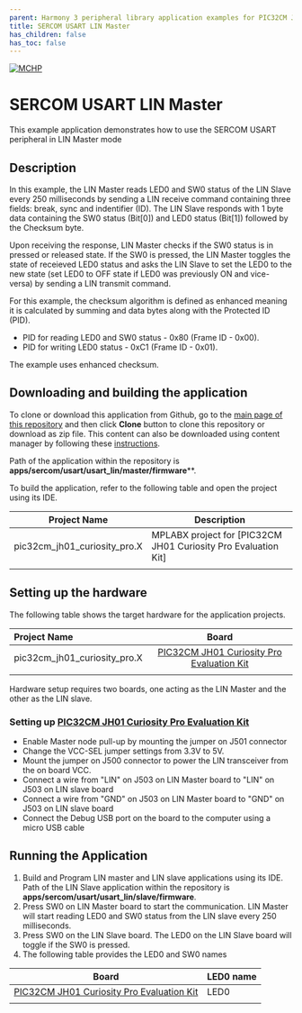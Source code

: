 ```yaml
---
parent: Harmony 3 peripheral library application examples for PIC32CM JH01 family
title: SERCOM USART LIN Master
has_children: false
has_toc: false
---
```


[![MCHP](https://www.microchip.com/ResourcePackages/Microchip/assets/dist/images/logo.png)](https://www.microchip.com)

# SERCOM USART LIN Master

This example application demonstrates how to use the SERCOM USART peripheral in LIN Master mode

## Description

In this example, the LIN Master reads LED0 and SW0 status of the LIN Slave every 250 milliseconds by sending a LIN receive command containing three fields: break, sync and indentifier (ID). The LIN Slave responds with 1 byte data containing the SW0 status (Bit[0]) and LED0 status (Bit[1]) followed by the Checksum byte. 

Upon receiving the response, LIN Master checks if the SW0 status is in pressed or released state. If the SW0 is pressed, the LIN Master toggles the state of receieved LED0 status and asks the LIN Slave to set the LED0 to the new state (set LED0 to OFF state if LED0 was previously ON and vice-versa) by sending a LIN transmit command.

For this example, the checksum algorithm is defined as enhanced meaning it is calculated by summing and data bytes along with the Protected ID (PID).

- PID for reading LED0 and SW0 status - 0x80 (Frame ID - 0x00).
- PID for writing LED0 status - 0xC1 (Frame ID - 0x01).

The example uses enhanced checksum.

## Downloading and building the application

To clone or download this application from Github, go to the [main page of this repository](https://github.com/Microchip-MPLAB-Harmony/csp_apps_pic32cm_jh00_jh01) and then click **Clone** button to clone this repository or download as zip file.
This content can also be downloaded using content manager by following these [instructions](https://github.com/Microchip-MPLAB-Harmony/contentmanager/wiki).

Path of the application within the repository is **apps/sercom/usart/usart_lin/master/firmware****.

To build the application, refer to the following table and open the project using its IDE.

| Project Name      | Description                                    |
| ----------------- | ---------------------------------------------- |
| pic32cm_jh01_curiosity_pro.X | MPLABX project for [PIC32CM JH01 Curiosity Pro Evaluation Kit] |
|||

## Setting up the hardware

The following table shows the target hardware for the application projects.

| Project Name| Board|
|:---------|:---------:|
| pic32cm_jh01_curiosity_pro.X  | [PIC32CM JH01 Curiosity Pro Evaluation Kit]()
|||

Hardware setup requires two boards, one acting as the LIN Master and the other as the LIN slave.

### Setting up [PIC32CM JH01 Curiosity Pro Evaluation Kit]()

- Enable Master node pull-up by mounting the jumper on J501 connector
- Change the VCC-SEL jumper settings from 3.3V to 5V.
- Mount the jumper on J500 connector to power the LIN transceiver from the on board VCC.
- Connect a wire from "LIN" on J503 on LIN Master board to "LIN" on J503 on LIN slave board
- Connect a wire from "GND" on J503 on LIN Master board to "GND" on J503 on LIN slave board
- Connect the Debug USB port on the board to the computer using a micro USB cable

## Running the Application

1. Build and Program LIN master and LIN slave applications using its IDE. Path of the LIN Slave application within the repository is **apps/sercom/usart/usart_lin/slave/firmware**.
2. Press SW0 on LIN Master board to start the communication. LIN Master will start reading LED0 and SW0 status from the LIN slave every 250 milliseconds.
3. Press SW0 on the LIN Slave board. The LED0 on the LIN Slave board will toggle if the SW0 is pressed.
4. The following table provides the LED0 and SW0 names

| Board| LED0 name|
|------|---------|
| [PIC32CM JH01 Curiosity Pro Evaluation Kit]() | LED0 | SW0 |
|||
